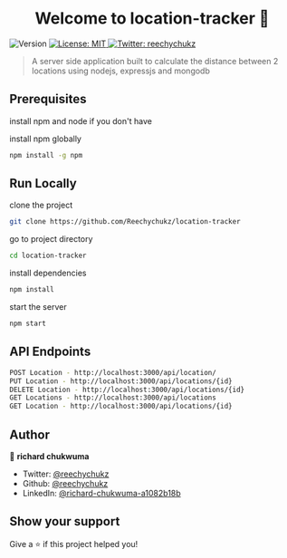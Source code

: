 <h1 align="center">Welcome to location-tracker 👋</h1>
<p>
  <img alt="Version" src="https://img.shields.io/badge/version-1.0.0.-blue.svg?cacheSeconds=2592000" />
  <a href="#" target="_blank">
    <img alt="License: MIT" src="https://img.shields.io/badge/License-MIT-yellow.svg" />
  </a>
  <a href="https://twitter.com/reechychukz" target="_blank">
    <img alt="Twitter: reechychukz" src="https://img.shields.io/twitter/follow/reechychukz.svg?style=social" />
  </a>
</p>

> A server side application built to calculate the distance between 2 locations using nodejs, expressjs and mongodb

## Prerequisites

install npm and node if you don't have

install npm globally
```sh
npm install -g npm
```
## Run Locally

clone the project
```sh
git clone https://github.com/Reechychukz/location-tracker
```
go to project directory
```sh
cd location-tracker
```
install dependencies
```sh
npm install
```
start the server
```sh
npm start
```
## API Endpoints

```sh
POST Location - http://localhost:3000/api/location/
PUT Location - http://localhost:3000/api/locations/{id}
DELETE Location - http://localhost:3000/api/locations/{id}
GET Locations - http://localhost:3000/api/locations
GET Location - http://localhost:3000/api/locations/{id}
```

## Author

👤 **richard chukwuma**

* Twitter: [@reechychukz](https://twitter.com/reechychukz)
* Github: [@reechychukz](https://github.com/reechychukz)
* LinkedIn: [@richard-chukwuma-a1082b18b](https://linkedin.com/in/richard-chukwuma-a1082b18b)

## Show your support

Give a ⭐️ if this project helped you!

